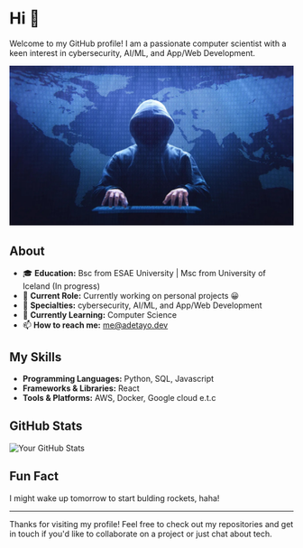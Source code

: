 # Hi 👋

Welcome to my GitHub profile! I am a passionate computer scientist with a keen interest in cybersecurity, AI/ML, and App/Web Development.

![Profile Banner](hacker1.jpeg)

## About

- 🎓 **Education:** Bsc from ESAE University | Msc from University of Iceland (In progress)
- 💼 **Current Role:** Currently working on personal projects 😀
- 🌟 **Specialties:** cybersecurity, AI/ML, and App/Web Development
- 🌱 **Currently Learning:** Computer Science
- 📫 **How to reach me:** me@adetayo.dev

## My Skills

- **Programming Languages:** Python, SQL, Javascript
- **Frameworks & Libraries:** React
- **Tools & Platforms:** AWS, Docker, Google cloud e.t.c

## GitHub Stats

![Your GitHub Stats](https://github-readme-stats.vercel.app/api?username=cyboghostginx&show_icons=true&theme=radical)

## Fun Fact

I might wake up tomorrow to start bulding rockets, haha!

---

Thanks for visiting my profile! Feel free to check out my repositories and get in touch if you'd like to collaborate on a project or just chat about tech.
